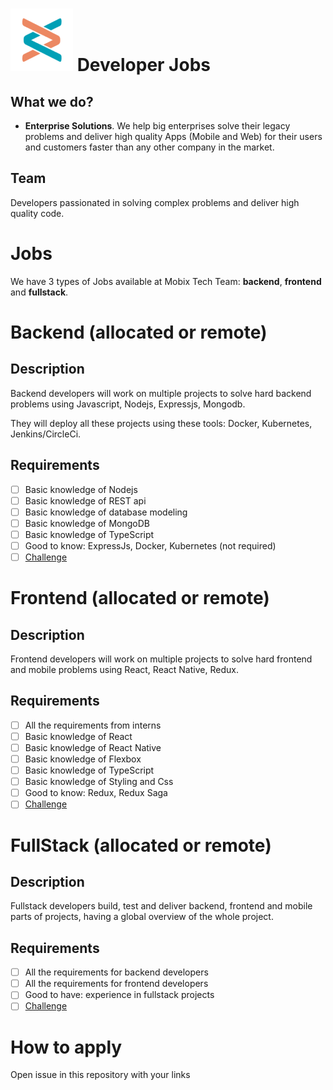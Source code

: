 # ![Mobix](./img/logo.png) Developer Jobs

## What we do?
- **Enterprise Solutions**. We help big enterprises solve their legacy problems and deliver high quality
Apps (Mobile and Web) for their users and customers faster than any other company in the market.

## Team
Developers passionated in solving complex problems and deliver high quality code.

# Jobs
We have 3 types of Jobs available at Mobix Tech Team: **backend**, **frontend** and **fullstack**.

# Backend (allocated or remote)
## Description
Backend developers will work on multiple projects to solve hard backend problems using Javascript, Nodejs, Expressjs, Mongodb.

They will deploy all these projects using these tools: Docker, Kubernetes, Jenkins/CircleCi.

## Requirements
- [ ] Basic knowledge of Nodejs
- [ ] Basic knowledge of REST api
- [ ] Basic knowledge of database modeling
- [ ] Basic knowledge of MongoDB
- [ ] Basic knowledge of TypeScript
- [ ] Good to know: ExpressJs, Docker, Kubernetes (not required)
- [ ] [Challenge](./backend/challenge.md)

# Frontend (allocated or remote)
## Description
Frontend developers will work on multiple projects to solve hard frontend and mobile problems using React, React Native, Redux.

## Requirements
- [ ] All the requirements from interns
- [ ] Basic knowledge of React
- [ ] Basic knowledge of React Native
- [ ] Basic knowledge of Flexbox
- [ ] Basic knowledge of TypeScript
- [ ] Basic knowledge of Styling and Css
- [ ] Good to know: Redux, Redux Saga
- [ ] [Challenge](./frontend/challenge.md)

# FullStack (allocated or remote)
## Description
Fullstack developers build, test and deliver backend, frontend and mobile parts of projects, having a global overview of the whole project.

## Requirements
- [ ] All the requirements for backend developers
- [ ] All the requirements for frontend developers
- [ ] Good to have: experience in fullstack projects
- [ ] [Challenge](./fullstack/challenge.md)

# How to apply
Open issue in this repository with your links
